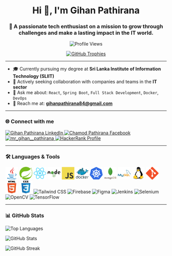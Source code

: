 <h1 align="center">Hi 👋, I'm Gihan Pathirana</h1>
<h3 align="center">🚀 A passionate tech enthusiast on a mission to grow through challenges and make a lasting impact in the IT world.</h3>

<p align="center">
  <img src="https://komarev.com/ghpvc/?username=mrgihan&label=Profile%20views&color=0e75b6&style=flat" alt="Profile Views" />
</p>

<p align="center">
  <a href="https://github.com/ryo-ma/github-profile-trophy">
    <img src="https://github-profile-trophy.vercel.app/?username=mrgihan&theme=gruvbox" alt="GitHub Trophies" />
  </a>
</p>

---

- 🎓 Currently pursuing my degree at **Sri Lanka Institute of Information Technology (SLIIT)**
- 🤝 Actively seeking collaboration with companies and teams in the **IT sector**
- 💬 Ask me about: `React`, `Spring Boot`, `Full Stack Development`, `Docker`, `DevOps`
- 📧 Reach me at: **gihanpathirana84@gmail.com**

---

### 🌐 Connect with me

<p align="left">
  <a href="https://linkedin.com/in/gihan-pathirana" target="blank">
    <img src="https://raw.githubusercontent.com/rahuldkjain/github-profile-readme-generator/master/src/images/icons/Social/linked-in-alt.svg" alt="Gihan Pathirana LinkedIn" width="30" />
  </a>
  <a href="https://facebook.com/chamodpathirana" target="blank">
    <img src="https://raw.githubusercontent.com/rahuldkjain/github-profile-readme-generator/master/src/images/icons/Social/facebook.svg" alt="Chamod Pathirana Facebook" width="30" />
  </a>
  <a href="https://instagram.com/mr_gihan__pathirana" target="blank">
    <img src="https://raw.githubusercontent.com/rahuldkjain/github-profile-readme-generator/master/src/images/icons/Social/instagram.svg" alt="mr_gihan__pathirana" width="30" />
  </a>
  <a href="https://www.hackerrank.com/gihanpathirana84" target="blank">
    <img src="https://raw.githubusercontent.com/rahuldkjain/github-profile-readme-generator/master/src/images/icons/Social/hackerrank.svg" alt="HackerRank Profile" width="30" />
  </a>
</p>

---

### 🛠️ Languages & Tools

<p align="left">
  <img src="https://raw.githubusercontent.com/devicons/devicon/master/icons/java/java-original.svg" alt="Java" width="40" />
  <img src="https://raw.githubusercontent.com/devicons/devicon/master/icons/spring/spring-original.svg" alt="Spring" width="40" />
  <img src="https://raw.githubusercontent.com/devicons/devicon/master/icons/react/react-original.svg" alt="React" width="40" />
  <img src="https://raw.githubusercontent.com/devicons/devicon/master/icons/nodejs/nodejs-original-wordmark.svg" alt="Node.js" width="40" />
  <img src="https://raw.githubusercontent.com/devicons/devicon/master/icons/javascript/javascript-original.svg" alt="JavaScript" width="40" />
  <img src="https://raw.githubusercontent.com/devicons/devicon/master/icons/docker/docker-original-wordmark.svg" alt="Docker" width="40" />
  <img src="https://raw.githubusercontent.com/devicons/devicon/master/icons/kubernetes/kubernetes-plain.svg" alt="Kubernetes" width="40" />
  <img src="https://raw.githubusercontent.com/devicons/devicon/master/icons/mongodb/mongodb-original-wordmark.svg" alt="MongoDB" width="40" />
  <img src="https://raw.githubusercontent.com/devicons/devicon/master/icons/mysql/mysql-original-wordmark.svg" alt="MySQL" width="40" />
  <img src="https://raw.githubusercontent.com/devicons/devicon/master/icons/linux/linux-original.svg" alt="Linux" width="40" />
  <img src="https://raw.githubusercontent.com/devicons/devicon/master/icons/git/git-original.svg" alt="Git" width="40" />
  <img src="https://raw.githubusercontent.com/devicons/devicon/master/icons/html5/html5-original-wordmark.svg" alt="HTML5" width="40" />
  <img src="https://raw.githubusercontent.com/devicons/devicon/master/icons/css3/css3-original-wordmark.svg" alt="CSS3" width="40" />
  <img src="https://www.vectorlogo.zone/logos/tailwindcss/tailwindcss-icon.svg" alt="Tailwind CSS" width="40" />
  <img src="https://www.vectorlogo.zone/logos/firebase/firebase-icon.svg" alt="Firebase" width="40" />
  <img src="https://www.vectorlogo.zone/logos/figma/figma-icon.svg" alt="Figma" width="40" />
  <img src="https://www.vectorlogo.zone/logos/jenkins/jenkins-icon.svg" alt="Jenkins" width="40" />
  <img src="https://www.vectorlogo.zone/logos/selenium/selenium-icon.svg" alt="Selenium" width="40" />
  <img src="https://www.vectorlogo.zone/logos/opencv/opencv-icon.svg" alt="OpenCV" width="40" />
  <img src="https://www.vectorlogo.zone/logos/tensorflow/tensorflow-icon.svg" alt="TensorFlow" width="40" />
</p>

---

### 📊 GitHub Stats

<p align="left">
  <img src="https://github-readme-stats.vercel.app/api/top-langs/?username=mrgihan&layout=compact&theme=tokyonight" alt="Top Languages" />
</p>
<p align="left">
  <img src="https://github-readme-stats.vercel.app/api?username=mrgihan&show_icons=true&theme=tokyonight" alt="GitHub Stats" />
</p>
<p align="left">
  <img src="https://github-readme-streak-stats.herokuapp.com/?user=mrgihan&theme=tokyonight" alt="GitHub Streak" />
</p>
